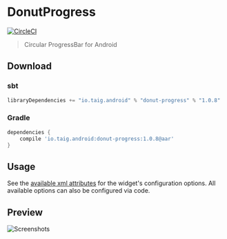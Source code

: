 # DonutProgress

[![CircleCI](https://circleci.com/gh/Taig/donut-progress/tree/master.svg?style=shield)](https://circleci.com/gh/Taig/donut-progress/tree/master)

> Circular ProgressBar for Android

## Download

### sbt

````scala
libraryDependencies += "io.taig.android" % "donut-progress" % "1.0.8"
````

### Gradle

````groovy
dependencies {
    compile 'io.taig.android:donut-progress:1.0.8@aar'
}
````

## Usage

See the [available xml attributes](https://github.com/taig/donutprogress/blob/master/src/main/res/values/attrs.xml) for the widget's configuration options. All available options can also be configured via code.

## Preview

![Screenshots](http://taig.io/DonutProgress/screenshot.png)